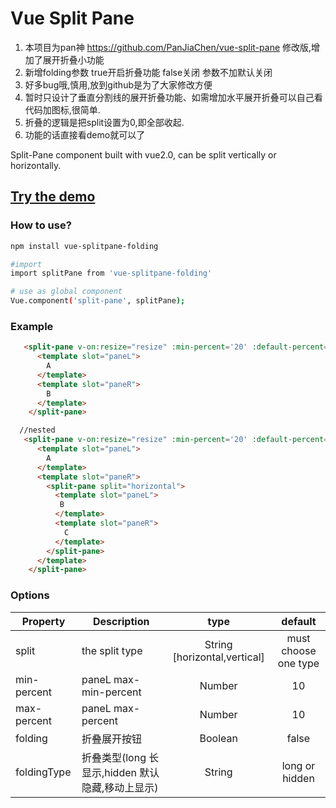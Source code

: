 # Vue Split Pane

1. 本项目为pan神 https://github.com/PanJiaChen/vue-split-pane 修改版,增加了展开折叠小功能
2. 新增folding参数 true开启折叠功能 false关闭 参数不加默认关闭
3. 好多bug哦,慎用,放到github是为了大家修改方便
4. 暂时只设计了垂直分割线的展开折叠功能、如需增加水平展开折叠可以自己看代码加图标,很简单.
5. 折叠的逻辑是把split设置为0,即全部收起.
6. 功能的话直接看demo就可以了

Split-Pane component built with vue2.0, can be split vertically or horizontally.


## [Try the demo](https://songlin51.github.io/vue-splitpane-folding/demo/index.html)

### How to use?
```bash
npm install vue-splitpane-folding

#import
import splitPane from 'vue-splitpane-folding'

# use as global component
Vue.component('split-pane', splitPane);
```

### Example

```html
   <split-pane v-on:resize="resize" :min-percent='20' :default-percent='30' split="vertical" :folding="true">
      <template slot="paneL">
        A
      </template>
      <template slot="paneR">
        B
      </template>
    </split-pane>
```

```html
  //nested
   <split-pane v-on:resize="resize" :min-percent='20' :default-percent='30' split="vertical" :folding="true">
      <template slot="paneL">
        A
      </template>
      <template slot="paneR">
        <split-pane split="horizontal">
          <template slot="paneL">
           B
          </template>
          <template slot="paneR">
            C
          </template>
        </split-pane>
      </template>
    </split-pane>
```

### Options
|    Property    |    Description   |   type   |	default	|
| -----------------  | ---------------- | :--------: | :----------: |
| split       | the split type |String [horizontal,vertical] |must choose one type |
| min-percent         | paneL max-min-percent  |Number | 10 |
| max-percent         | paneL max-percent  |Number | 10 |
| folding                 | 折叠展开按钮             | Boolean   | false
| foldingType          | 折叠类型(long 长显示,hidden 默认隐藏,移动上显示)                   | String   | long or hidden

